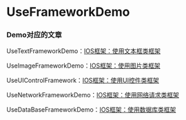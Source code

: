 # UseFrameworkDemo

### Demo对应的文章

UseTextFrameworkDemo：[IOS框架：使用文本框类框架 ](https://www.jianshu.com/p/75f613c4b98f)

UseImageFrameworkDemo：[IOS框架：使用图片类框架](https://www.jianshu.com/p/daab7520d8e3)

UseUIControlFramework：[IOS框架：使用UI控件类框架](https://www.jianshu.com/p/6ce59eb6e50f)

UseNetworkFrameworkDemo：[IOS框架：使用网络请求类框架](https://www.jianshu.com/p/5bc774cba7ce)

UseDataBaseFrameworkDemo：[IOS框架：使用数据库类框架](https://www.jianshu.com/p/2d5fa2bc9a3d)

